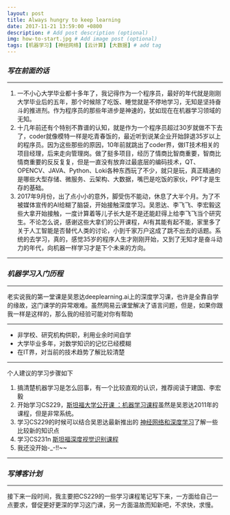 ```yaml
---
layout: post
title: Always hungry to keep learning
date: 2017-11-21 13:59:00 +0800
description: # Add post description (optional)
img: how-to-start.jpg # Add image post (optional)
tags: [机器学习] [神经网络] [云计算] [大数据] # add tag
---
```


### *写在前面的话*

---
1. 一不小心大学毕业都十多年了，我记得作为一个程序员，最好的年代就是刚刚大学毕业后的五年，那个时候除了吃饭、睡觉就是不停地学习，无知是坚持奋斗的推进剂。作为程序员的那些年进步是神速的，犹如现在在机器学习领域的无知。  
2. 十几年前还有个特别不靠谱的认知，就是作为一个程序员超过30岁就做不下去了，coder就像模特一样是吃青春饭的，最近听到说某企业开始辞退35岁以上的程序员。因为这些那些的原因，10年前就跳出了coder界，做IT技术相关的项目经理，后来走向管理岗。做了挺多项目，经历了情商比智商重要，智商比情商重要的反反复复，但是一直没有放弃过最底层的编码技术，QT、OPENCV、JAVA、Python、Loki各种东西玩了不少，就只是玩，真正精通的是哪些大型存储、微服务、云架构、大数据，嘴巴是吃饭的家伙，PPT才是生存的基础。
3. 2017年9月份，出了点小小的意外，脚受伤不能动，休息了大半个月。为了不被媒体宣传的AI给糊了脑袋，开始接触深度学习。吴恩达、李飞飞、李宏毅这些大拿开始接触，一度计算着等儿子长大是不是还能赶得上给李飞飞当个研究生。不论怎么说，感谢这些大拿们的公开课程，AI有其能有起不能，家里多了关于人工智能是否替代人类的讨论，小到千家万户这成了跳不出去的话题。系统的去学习，真的，感觉35岁的程序人生才刚刚开始，又到了无知才是奋斗动力的年代，向机器一样学习才是下个未来的方向。


---
### *机器学习入门历程*

---
老实说我的第一堂课是吴恩达deeplearning.ai上的深度学习课，也许是全靠自学的缘故，这门课学的异常艰难。虽然网易云课堂解决了语言问题，但是，如果你跟我一样是这样的，那么我的经验可能对你有帮助

---
- 非学校、研究机构供职，利用业余时间自学
- 大学毕业多年，对数学知识的记忆已经模糊
- 在IT界，对当前的技术趋势了解比较清楚

---
个人建议的学习步骤如下
1. 搞清楚机器学习是怎么回事，有一个比较直观的认识，推荐阅读于建国、李宏毅
2. 开始学习CS229，[斯坦福大学公开课 ：机器学习课程](http://open.163.com/special/opencourse/machinelearning.html)虽然是吴恩达2011年的课程，但是非常系统。
3. 学习CS229的时候可以结合吴恩达最新推出的 [神经网络和深度学习](https://mooc.study.163.com/course/deeplearning_ai-2001281002?utm_campaign=share&utm_medium=iphoneShare&utm_source=weixinMoment#/info)了解一些比较新的知识点
4. 学习CS231n [斯坦福深度视觉识别课程](https://study.163.com/course/introduction/1004697005.htm)
5. 我还没开始-_-!!~~

---
### *写博客计划*

---
接下来一段时间，我主要把CS229的一些学习课程笔记写下来，一方面给自己一点要求，督促更好更深的学习这门课，另一方面温故而知新吧，不求快，求慢。